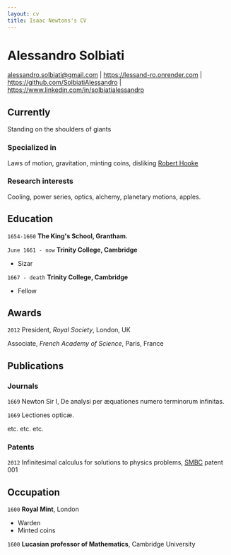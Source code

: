 ```yaml
---
layout: cv
title: Isaac Newtons's CV
---
```

# Alessandro Solbiati
<div id="webaddress">
<a href="alessandro.solbiati@gmail.com">alessandro.solbiati@gmail.com</a>
| <a href="https://lessand-ro.onrender.com">https://lessand-ro.onrender.com</a>
  | <a href="https://github.com/SolbiatiAlessandro">https://github.com/SolbiatiAlessandro</a>
  | <a href="https://www.linkedin.com/in/solbiatialessandro">https://www.linkedin.com/in/solbiatialessandro</a>
</div>


## Currently

Standing on the shoulders of giants

### Specialized in

Laws of motion, gravitation, minting coins, disliking [Robert Hooke](http://en.wikipedia.org/wiki/Robert_Hooke)


### Research interests

Cooling, power series, optics, alchemy, planetary motions, apples.


## Education

`1654-1660`
__The King's School, Grantham.__

`June 1661 - now`
__Trinity College, Cambridge__

- Sizar

`1667 - death`
__Trinity College, Cambridge__

- Fellow



## Awards

`2012`
President, *Royal Society*, London, UK

Associate, *French Academy of Science*, Paris, France



## Publications

<!-- A list is also available [online](http://scholar.google.co.uk/citations?user=LTOTl0YAAAAJ) -->

### Journals

`1669`
Newton Sir I, De analysi per æquationes numero terminorum infinitas. 

`1669`
Lectiones opticæ.

etc. etc. etc.

### Patents

`2012`
Infinitesimal calculus for solutions to physics problems, [SMBC](http://www.techdirt.com/articles/20121011/09312820678/if-patents-had-been-around-time-newton.shtml) patent 001


## Occupation

`1600`
__Royal Mint__, London

- Warden
- Minted coins

`1600`
__Lucasian professor of Mathematics__, Cambridge University



<!-- ### Footer

Last updated: May 2013 -->


